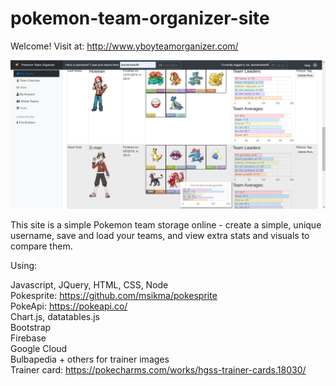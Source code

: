 # pokemon-team-organizer-site

Welcome! Visit at: http://www.yboyteamorganizer.com/

![Sample Picture](site-preview.png)

This site is a simple Pokemon team storage online - create a simple, unique username, save and load your teams, and view extra stats and visuals to compare them. 

Using: 

Javascript, JQuery, HTML, CSS, Node <br/>
Pokesprite: https://github.com/msikma/pokesprite <br/>
PokeApi: https://pokeapi.co/ <br/>
Chart.js, datatables.js <br/>
Bootstrap <br/>
Firebase <br/>
Google Cloud <br/>
Bulbapedia + others for trainer images <br/>
Trainer card: https://pokecharms.com/works/hgss-trainer-cards.18030/ 
